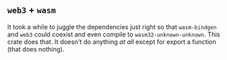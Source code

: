 ## `web3` + `wasm`

It took a while to juggle the dependencies just right so that `wasm-bindgen` and `web3` could coexist and even compile to `wasm32-unknown-unknown`. This crate does that. It doesn't do anything _at all_ except for export a function (that does nothing).